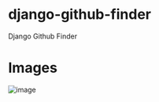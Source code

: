 # django-github-finder
Django Github Finder

# Images

![image](https://user-images.githubusercontent.com/50154629/233802366-9dd872ae-dbe8-48f0-94ac-fd17a71088c3.png)

